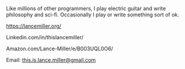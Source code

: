 Like millions of other programmers, I play electric guitar and write philosophy and sci-fi. Occasionally I play or write something sort of ok.

https://lancemiller.org/

Linkedin.com/in/thislancemiller/

Amazon.com/Lance-Miller/e/B003UQL0O6/

Email: this.is.lance.miller@gmail.com  


<!---
lancemiller/lancemiller is a ✨ special ✨ repository because its `README.md` (this file) appears on your GitHub profile.
You can click the Preview link to take a look at your changes.
--->
